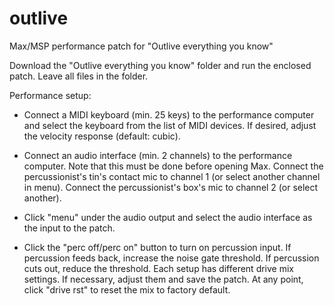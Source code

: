 # outlive
Max/MSP performance patch for "Outlive everything you know"

Download the "Outlive everything you know" folder and run the enclosed patch. Leave all files in the folder.

Performance setup:
- Connect a MIDI keyboard (min. 25 keys) to the performance computer and select the keyboard from the list of MIDI devices. If desired, adjust the velocity response (default: cubic).

- Connect an audio interface (min. 2 channels) to the performance computer. Note that this must be done before opening Max. Connect the percussionist's tin's contact mic to channel 1 (or select another channel in menu). Connect the percussionist's box's mic to channel 2 (or select another). 

- Click "menu" under the audio output and select the audio interface as the input to the patch.

- Click the "perc off/perc on" button to turn on percussion input. If percussion feeds back, increase the noise gate threshold. If percussion cuts out, reduce the threshold. Each setup has different drive mix settings. If necessary, adjust them and save the patch. At any point, click "drive rst" to reset the mix to factory default. 
